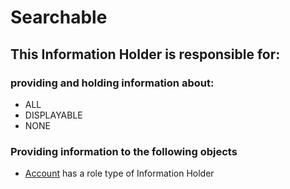 # Searchable
## This Information Holder is responsible for:
### providing and holding information about: 
* ALL
* DISPLAYABLE
* NONE
### Providing information to the following objects 
* [Account](../InformationHolders/Account.md) has a role type of Information Holder
